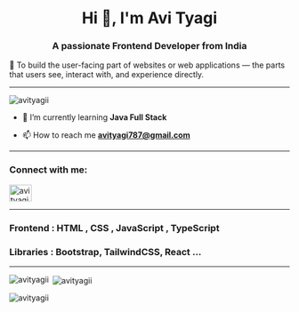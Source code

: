 <h1 align="center">Hi 👋, I'm Avi Tyagi</h1>
<h3 align="center">A passionate Frontend Developer from India</h3>
<p>🎯 To build the user-facing part of websites or web applications — the parts that users see, interact with, and experience directly.
</p>
<hr height=25rem  padding = 0 margin= var(--base-size-24) 0  background-color =  var(--borderColor-default, var(--color-border-default))  ></hr>

<p align="left"> <img src="https://komarev.com/ghpvc/?username=avityagii&label=Profile%20views&color=0e75b6&style=flat" alt="avityagii" /> </p>

- 🌱 I’m currently learning **Java Full Stack**

- 📫 How to reach me **avityagi787@gmail.com**
<hr height=25rem  padding = 0 margin= var(--base-size-24) 0  background-color =  var(--borderColor-default, var(--color-border-default))  ></hr>

<h3 align="left">Connect with me:</h3>
<p align="left">
<a href="https://linkedin.com/in/avi tyagi" target="blank"><img align="center" src="https://raw.githubusercontent.com/rahuldkjain/github-profile-readme-generator/master/src/images/icons/Social/linked-in-alt.svg" alt="avi tyagi" height="30" width="40" /></a>
</p>
<hr height=25rem  padding = 0 margin= var(--base-size-24) 0  background-color =  var(--borderColor-default, var(--color-border-default))  ></hr>

<h3 align="left">Frontend : HTML , CSS , JavaScript , TypeScript</h3>
<h3 align="left"> Libraries : Bootstrap, TailwindCSS, React ...</h3>
<hr height=25rem  padding = 0 margin= var(--base-size-24) 0  background-color =  var(--borderColor-default, var(--color-border-default))  ></hr>
<p><img align="left" src="https://github-readme-stats.vercel.app/api/top-langs?username=avityagii&show_icons=true&locale=en&layout=compact" alt="avityagii" /></p>

<p>&nbsp;<img align="center" src="https://github-readme-stats.vercel.app/api?username=avityagii&show_icons=true&locale=en" alt="avityagii" /></p>

<p><img align="center" src="https://github-readme-streak-stats.herokuapp.com/?user=avityagii&" alt="avityagii" /></p>
